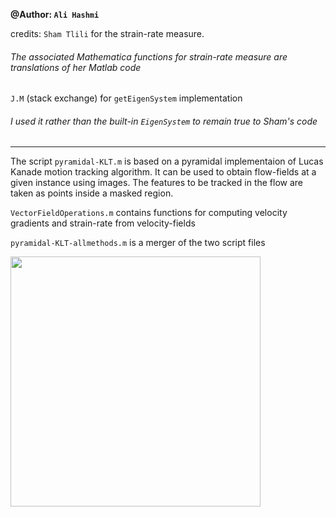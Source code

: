 **@Author: `Ali Hashmi`**

credits: `Sham Tlili` for the strain-rate measure. 
###### The associated Mathematica functions for strain-rate measure are translations of her Matlab code

`J.M` (stack exchange) for `getEigenSystem` implementation 
###### I used it rather than the built-in `EigenSystem` to remain true to Sham's code

___

The script `pyramidal-KLT.m` is based on a pyramidal implementaion of Lucas Kanade motion tracking algorithm. It can be used
to obtain flow-fields at a given instance using images. The features to be tracked in the flow are taken as points inside a masked
region. 

`VectorFieldOperations.m` contains functions for computing velocity gradients and strain-rate from velocity-fields

`pyramidal-KLT-allmethods.m` is a merger of the two script files


<img src="https://github.com/alihashmiii/flow-fields/blob/master/for%20Readme/plot.png" width = "400" />

